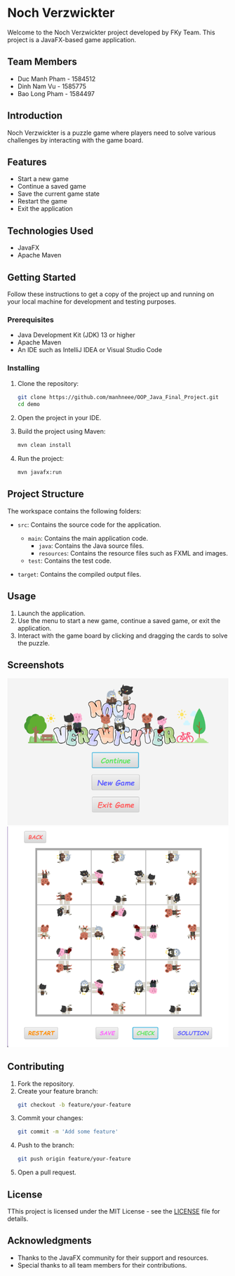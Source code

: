 # Noch Verzwickter

Welcome to the Noch Verzwickter project developed by FKy Team. This project is a JavaFX-based game application.

## Team Members

- Duc Manh Pham - 1584512
- Dinh Nam Vu - 1585775
- Bao Long Pham - 1584497

## Introduction

Noch Verzwickter is a puzzle game where players need to solve various challenges by interacting with the game board.

## Features

- Start a new game
- Continue a saved game
- Save the current game state
- Restart the game
- Exit the application

## Technologies Used

- JavaFX
- Apache Maven

## Getting Started

Follow these instructions to get a copy of the project up and running on your local machine for development and testing purposes.

### Prerequisites

- Java Development Kit (JDK) 13 or higher
- Apache Maven
- An IDE such as IntelliJ IDEA or Visual Studio Code

### Installing

1. Clone the repository:
    ```sh
    git clone https://github.com/manhneee/OOP_Java_Final_Project.git
    cd demo
    ```

2. Open the project in your IDE.

3. Build the project using Maven:
    ```sh
    mvn clean install
    ```

4. Run the project:
    ```sh
    mvn javafx:run
    ```

## Project Structure

The workspace contains the following folders:

- `src`: Contains the source code for the application.
  - `main`: Contains the main application code.
    - `java`: Contains the Java source files.
    - `resources`: Contains the resource files such as FXML and images.
  - `test`: Contains the test code.

- `target`: Contains the compiled output files.

## Usage

1. Launch the application.
2. Use the menu to start a new game, continue a saved game, or exit the application.
3. Interact with the game board by clicking and dragging the cards to solve the puzzle.

## Screenshots

![Screenshot 1](GUI/menu.png)
![Screenshot 2](GUI/gamePlay.png)

## Contributing

1. Fork the repository.
2. Create your feature branch:
    ```sh
    git checkout -b feature/your-feature
    ```
3. Commit your changes:
    ```sh
    git commit -m 'Add some feature'
    ```
4. Push to the branch:
    ```sh
    git push origin feature/your-feature
    ```
5. Open a pull request.

## License

TThis project is licensed under the MIT License - see the [LICENSE](/LICENSE) file for details.

## Acknowledgments

- Thanks to the JavaFX community for their support and resources.
- Special thanks to all team members for their contributions.